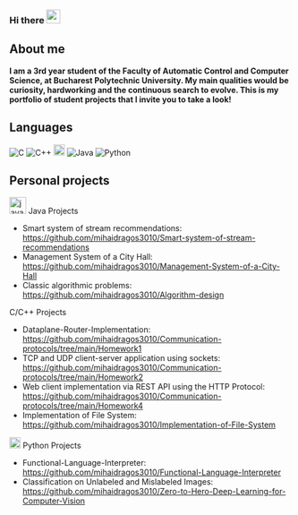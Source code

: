 ### Hi there          <img src="https://github.com/TheDudeThatCode/TheDudeThatCode/blob/master/Assets/Hi.gif" width="25" />

About me
--
**I am a 3rd year student of the Faculty of Automatic Control and Computer Science, at Bucharest Polytechnic University. 
My main qualities would be curiosity, hardworking and the continuous search to evolve. 
This is my portfolio of student projects that I invite you to take a look!**

Languages
--
![C](https://img.shields.io/badge/-C-000?&logo=C)
![C++](https://img.shields.io/badge/-C++-000?&logo=c%2b%2b&logoColor=00599C)
<img src="https://www.vectorlogo.zone/logos/java/java-icon.svg" alt="java" width="20" height="20"/> 
![Java](https://img.shields.io/badge/-Java-000?&logo=Java&logoColor=007396)
![Python](https://img.shields.io/badge/-Python-000?&logo=Python)

Personal projects
--
<img src="https://www.vectorlogo.zone/logos/java/java-icon.svg" alt="java" width="30" height="30"/>  Java Projects 
 - Smart system of stream recommendations: https://github.com/mihaidragos3010/Smart-system-of-stream-recommendations
 - Management System of a City Hall: https://github.com/mihaidragos3010/Management-System-of-a-City-Hall
 - Classic algorithmic problems: https://github.com/mihaidragos3010/Algorithm-design

C/C++ Projects
 - Dataplane-Router-Implementation: https://github.com/mihaidragos3010/Communication-protocols/tree/main/Homework1
 - TCP and UDP client-server application using sockets: https://github.com/mihaidragos3010/Communication-protocols/tree/main/Homework2
 - Web client implementation via REST API using the HTTP Protocol: https://github.com/mihaidragos3010/Communication-protocols/tree/main/Homework4
 - Implementation of File System: https://github.com/mihaidragos3010/Implementation-of-File-System
   
<img src="https://www.vectorlogo.zone/logos/python/python-icon.svg" alt="python" width="20" height="20"/> Python Projects
 - Functional-Language-Interpreter: https://github.com/mihaidragos3010/Functional-Language-Interpreter
 - Classification on Unlabeled and Mislabeled Images: https://github.com/mihaidragos3010/Zero-to-Hero-Deep-Learning-for-Computer-Vision



<!--[![Top Langs](https://github-readme-stats.vercel.app/api/top-langs/?username=mihaidragos3010&layout=compact&text_color=daf7dc&bg_color=151515&hide=css,html,php)](https://github.com/mihaidragos3010) -->
<!--
<p align="center">
<a href="https://linkedin.com/in/apoorvtyagi" target="blank"><img align="center" src="https://cdn.jsdelivr.net/npm/simple-icons@3.0.1/icons/linkedin.svg" alt="apoorvtyagi" height="30" width="30" /></a>&nbsp;
<a href="mailto:your.email@gmail.com" target="_blank"><img align="center" src="https://www.gstatic.com/images/icons/material/colored_gmail.svg" alt="Gmail" height="30" width="30" /></a>&nbsp;
</a>&nbsp;
</p>
 -->
